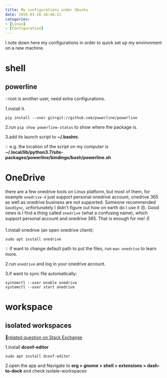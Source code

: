 ```yaml
---
title: My configurations under Ubuntu
date: 2019-03-20 16:46:21
categories:
- [Linux]
- [Configuration]
---
```


I note down here my configurations in order to quick set up my environment on a new
machine.

<!-- More -->

# shell

## powerline

💡root is another user, need extra configurations.

1.install it.

```shell
pip install --user git+git://github.com/powerline/powerline
```

2.run `pip show powerline-status` to show where the package is.

3.add its launch script to **~/.bashrc**.

💡 e.g. the location of the script on my computer is
**~/.local/lib/python3.7/site-packages/powerline/bindings/bash/powerline.sh**

# OneDrive

there are a few onedrive tools on Linux platform, but most of them, for example
`onedrive-d` just support personal onedrive account, onedrive 365 as well as
onedrive business are not supported. Someone recommended `GoodSync`,
unfortunately I didn't figure out how on earth do I use it 😢. Good news is I
find a thing called `onedrive` (what a confusing name), which support personal
account and onedrive 365. That is enough for me! ✌ ️

1.install onedrive (an open onedrive client):

```shell
sudo apt install onedrive
```

💡 if want to change default path to put the files, run `man onedrive` to learn
more.

2.run `onedrive` and log in your onedrive account.

3.if want to sync file automatically:

```shell
systemctl --user enable onedrive
systemctl --user start onedrive
```

# workspace

## isolated workspaces

🔗[related question on Stack Exchange](https://askubuntu.com/questions/305962/setting-to-only-show-applications-of-current-workspace-in-launcher)

1.install **dconf-editor**

```shell
sudo apt install dconf-editor
```

2.open the app and Navigate to **org > gnome > shell > extensions > dash-to-dock**
and check isolate-workspaces
